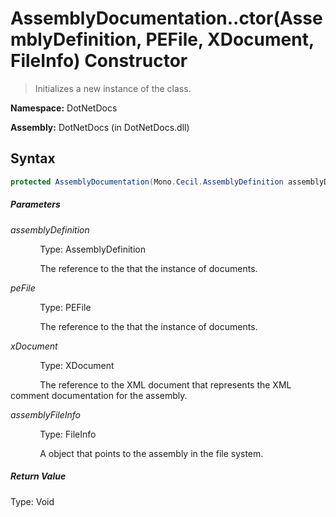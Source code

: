 # AssemblyDocumentation..ctor(AssemblyDefinition, PEFile, XDocument, FileInfo) Constructor
> Initializes a new instance of the  class.

**Namespace:** DotNetDocs

**Assembly:** DotNetDocs (in DotNetDocs.dll)
## Syntax
```csharp
protected AssemblyDocumentation(Mono.Cecil.AssemblyDefinition assemblyDefinition, ICSharpCode.Decompiler.Metadata.PEFile peFile, System.Xml.Linq.XDocument xDocument, System.IO.FileInfo assemblyFileInfo);
```
##### Parameters
*assemblyDefinition*

&nbsp;&nbsp;&nbsp;&nbsp;&nbsp;&nbsp;&nbsp;&nbsp;&nbsp;&nbsp;&nbsp;&nbsp;Type: AssemblyDefinition

&nbsp;&nbsp;&nbsp;&nbsp;&nbsp;&nbsp;&nbsp;&nbsp;&nbsp;&nbsp;&nbsp;&nbsp;The reference to the  that the instance of  documents.


*peFile*

&nbsp;&nbsp;&nbsp;&nbsp;&nbsp;&nbsp;&nbsp;&nbsp;&nbsp;&nbsp;&nbsp;&nbsp;Type: PEFile

&nbsp;&nbsp;&nbsp;&nbsp;&nbsp;&nbsp;&nbsp;&nbsp;&nbsp;&nbsp;&nbsp;&nbsp;The reference to the  that the instance of  documents.


*xDocument*

&nbsp;&nbsp;&nbsp;&nbsp;&nbsp;&nbsp;&nbsp;&nbsp;&nbsp;&nbsp;&nbsp;&nbsp;Type: XDocument

&nbsp;&nbsp;&nbsp;&nbsp;&nbsp;&nbsp;&nbsp;&nbsp;&nbsp;&nbsp;&nbsp;&nbsp;The reference to the XML document that represents the XML comment documentation for the assembly.


*assemblyFileInfo*

&nbsp;&nbsp;&nbsp;&nbsp;&nbsp;&nbsp;&nbsp;&nbsp;&nbsp;&nbsp;&nbsp;&nbsp;Type: FileInfo

&nbsp;&nbsp;&nbsp;&nbsp;&nbsp;&nbsp;&nbsp;&nbsp;&nbsp;&nbsp;&nbsp;&nbsp;A  object that points to the assembly in the file system.


##### Return Value
Type: Void




